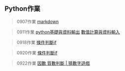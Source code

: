 ## Python作業
> 0907作業  [markdown](https://github.com/xuanlll17/112_pythonhw/tree/main/0907_%E4%BD%9C%E6%A5%AD)

> 0911作業  [python基礎與資料輸出](https://github.com/xuanlll17/112_pythonhw/blob/main/0911_%E4%BD%9C%E6%A5%AD/python%E5%9F%BA%E7%A4%8E%E8%88%87%E8%B3%87%E6%96%99%E8%BC%B8%E5%87%BA.ipynb)
[數值計算與資料輸入](https://github.com/xuanlll17/112_pythonhw/blob/main/0911_%E4%BD%9C%E6%A5%AD/%E6%95%B8%E5%80%BC%E8%A8%88%E7%AE%97%E8%88%87%E8%B3%87%E6%96%99%E8%BC%B8%E5%85%A5.ipynb)

> 0918作業 [條件判斷if](https://github.com/xuanlll17/112_pythonhw/blob/main/0918_%E4%BD%9C%E6%A5%AD/%E4%BD%9C%E6%A5%AD.ipynb)

> 0920作業 [條件判斷if](https://github.com/xuanlll17/112_pythonhw/blob/main/0920_%E4%BD%9C%E6%A5%AD/%E4%BD%9C%E6%A5%AD_0920.ipynb)

> 0922作業 [因數 質數判斷 | 猜數字遊戲](https://github.com/xuanlll17/112_pythonhw/blob/main/0922_%E4%BD%9C%E6%A5%AD/0922_%E4%BD%9C%E6%A5%AD.ipynb)
